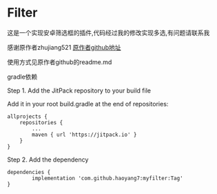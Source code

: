# Filter
这是一个实现安卓筛选框的插件,代码经过我的修改实现多选,有问题请联系我

感谢原作者zhujiang521 [原作者github地址](https://github.com/zhujiang521/Filter)

使用方式见原作者github的readme.md

gradle依赖

Step 1. Add the JitPack repository to your build file

Add it in your root build.gradle at the end of repositories:

	allprojects {
		repositories {
			...
			maven { url 'https://jitpack.io' }
		}
	}
Step 2. Add the dependency

	dependencies {
	        implementation 'com.github.haoyang7:myfilter:Tag'
	}
